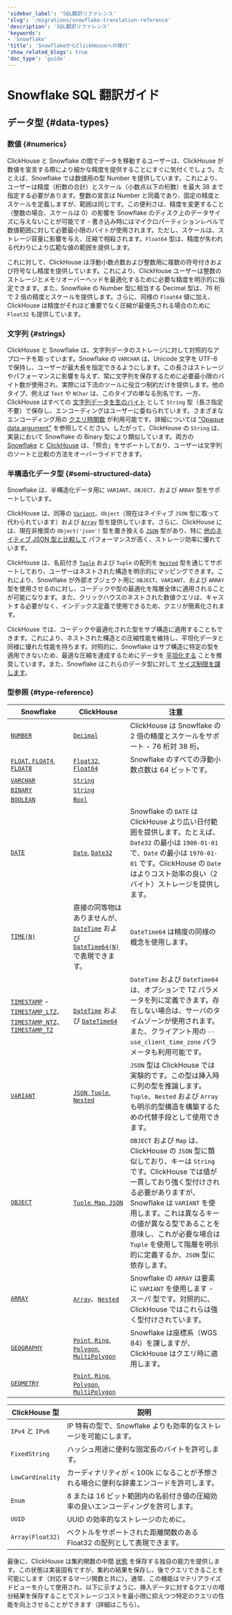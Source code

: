 ```yaml
---
'sidebar_label': 'SQL翻訳リファレンス'
'slug': '/migrations/snowflake-translation-reference'
'description': 'SQL翻訳リファレンス'
'keywords':
- 'Snowflake'
'title': 'SnowflakeからClickHouseへの移行'
'show_related_blogs': true
'doc_type': 'guide'
---
```



# Snowflake SQL 翻訳ガイド

## データ型 {#data-types}

### 数値 {#numerics}

ClickHouse と Snowflake の間でデータを移動するユーザーは、ClickHouse が数値を宣言する際により細かな精度を提供することにすぐに気付くでしょう。たとえば、Snowflake では数値用の型 Number を提供しています。これにより、ユーザーは精度（桁数の合計）とスケール（小数点以下の桁数）を最大 38 まで指定する必要があります。整数の宣言は Number と同義であり、固定の精度とスケールを定義しますが、範囲は同じです。この便利さは、精度を変更すること（整数の場合、スケールは 0）の影響を Snowflake のディスク上のデータサイズに与えないことが可能です - 書き込み時にはマイクロパーティションレベルで数値範囲に対して必要最小限のバイトが使用されます。ただし、スケールは、ストレージ容量に影響を与え、圧縮で相殺されます。`Float64` 型は、精度が失われる代わりにより広範な値の範囲を提供します。

これに対して、ClickHouse は浮動小数点数および整数用に複数の符号付きおよび符号なし精度を提供しています。これにより、ClickHouse ユーザーは整数のストレージとメモリオーバーヘッドを最適化するために必要な精度を明示的に指定できます。また、Snowflake の Number 型に相当する Decimal 型は、76 桁で 2 倍の精度とスケールを提供します。さらに、同様の `Float64` 値に加え、ClickHouse は精度がそれほど重要でなく圧縮が最優先される場合のために `Float32` も提供しています。

### 文字列 {#strings}

ClickHouse と Snowflake は、文字列データのストレージに対して対照的なアプローチを取っています。Snowflake の `VARCHAR` は、Unicode 文字を UTF-8 で保持し、ユーザーが最大長を指定できるようにします。この長さはストレージやパフォーマンスに影響を与えず、常に文字列を保存するために必要最小限のバイト数が使用され、実際には下流のツールに役立つ制約だけを提供します。他のタイプ、例えば `Text` や `NChar` は、このタイプの単なる別名です。一方、ClickHouse はすべての [文字列データを生のバイト](/sql-reference/data-types/string) として `String` 型（長さ指定不要）で保存し、エンコーディングはユーザーに委ねられています。さまざまなエンコーディング用の [クエリ時関数](/sql-reference/functions/string-functions#lengthutf8) が利用可能です。詳細については ["Opaque data argument"](https://utf8everywhere.org/#cookie) を参照してください。したがって、ClickHouse の `String` は、実装において Snowflake の Binary 型により類似しています。両方の [Snowflake](https://docs.snowflake.com/en/sql-reference/collation) と [ClickHouse](/sql-reference/statements/select/order-by#collation-support) は、「照合」をサポートしており、ユーザーは文字列のソートと比較の方法をオーバーライドできます。

### 半構造化データ型 {#semi-structured-data}

Snowflake は、半構造化データ用に `VARIANT`、`OBJECT`、および `ARRAY` 型をサポートしています。

ClickHouse は、同等の [`Variant`](/sql-reference/data-types/variant)、`Object`（現在はネイティブ `JSON` 型に取って代わられています）および [`Array`](/sql-reference/data-types/array) 型を提供しています。さらに、ClickHouse には、現在非推奨の `Object('json')` 型を置き換える [`JSON`](/sql-reference/data-types/newjson) 型があり、特に [他のネイティブ JSON 型と比較して](https://jsonbench.com/) パフォーマンスが高く、ストレージ効率に優れています。

ClickHouse は、名前付き [`Tuple`](/sql-reference/data-types/tuple) および `Tuple` の配列を [`Nested`](/sql-reference/data-types/nested-data-structures/nested) 型を通じてサポートしており、ユーザーはネストされた構造を明示的にマッピングできます。これにより、Snowflake が外部オブジェクト用に `OBJECT`、`VARIANT`、および `ARRAY` 型を使用させるのに対し、コーデックや型の最適化を階層全体に適用されることが可能になります。また、クリックハウスのネストされた数値クエリは、キャストする必要がなく、インデックス定義で使用できるため、クエリが簡素化されます。

ClickHouse では、コーデックや最適化された型をサブ構造に適用することもできます。これにより、ネストされた構造との圧縮性能を維持し、平坦化データと同様に優れた性能を持ちます。対照的に、Snowflake はサブ構造に特定の型を適用できないため、最適な圧縮を達成するためにデータを [平坦化する](https://docs.snowflake.com/en/user-guide/semistructured-considerations#storing-semi-structured-data-in-a-variant-column-vs-flattening-the-nested-structure) ことを推奨しています。また、Snowflake はこれらのデータ型に対して [サイズ制限を課します](https://docs.snowflake.com/en/user-guide/semistructured-considerations#data-size-limitations)。

### 型参照 {#type-reference}

| Snowflake                                                                                                                                                                                                                                                                                                                                                                                                                                                                       | ClickHouse                                                                                                                                                     | 注意                                                                                                                                                                                                                                                                                                                                                                            |
|---------------------------------------------------------------------------------------------------------------------------------------------------------------------------------------------------------------------------------------------------------------------------------------------------------------------------------------------------------------------------------------------------------------------------------------------------------------------------------|----------------------------------------------------------------------------------------------------------------------------------------------------------------|---------------------------------------------------------------------------------------------------------------------------------------------------------------------------------------------------------------------------------------------------------------------------------------------------------------------------------------------------------------------------------|
| [`NUMBER`](https://docs.snowflake.com/en/sql-reference/data-types-numeric)                                                                                                                                                                                                                                                                                                                                                                                                      | [`Decimal`](/sql-reference/data-types/decimal)                                                                                                                 | ClickHouse は Snowflake の 2 倍の精度とスケールをサポート - 76 桁対 38 桁。                                                                                                                                                                                                                                                                                            |
| [`FLOAT`, `FLOAT4`, `FLOAT8`](https://docs.snowflake.com/en/sql-reference/data-types-numeric#data-types-for-floating-point-numbers)                                                                                                                                                                                                                                                                                                                                             | [`Float32`, `Float64`](/sql-reference/data-types/float)                                                                                                        | Snowflake のすべての浮動小数点数は 64 ビットです。                                                                                                                                                                                                                                                                                                                                             |
| [`VARCHAR`](https://docs.snowflake.com/en/sql-reference/data-types-text#varchar)                                                                                                                                                                                                                                                                                                                                                                                                | [`String`](/sql-reference/data-types/string)                                                                                                                   |                                                                                                                                                                                                                                                                                                                                                                                 |
| [`BINARY`](https://docs.snowflake.com/en/sql-reference/data-types-text#binary)                                                                                                                                                                                                                                                                                                                                                                                                  | [`String`](/sql-reference/data-types/string)                                                                                                                   |                                                                                                                                                                                                                                                                                                                                                                                 |
| [`BOOLEAN`](https://docs.snowflake.com/en/sql-reference/data-types-logical)                                                                                                                                                                                                                                                                                                                                                                                                     | [`Bool`](/sql-reference/data-types/boolean)                                                                                                                    |                                                                                                                                                                                                                                                                                                                                                                                 |
| [`DATE`](https://docs.snowflake.com/en/sql-reference/data-types-datetime#date)                                                                                                                                                                                                                                                                                                                                                                                                  | [`Date`](/sql-reference/data-types/date), [`Date32`](/sql-reference/data-types/date32)                                                                         | Snowflake の `DATE` は ClickHouse より広い日付範囲を提供します。たとえば、`Date32` の最小は `1900-01-01` で、`Date` の最小は `1970-01-01` です。ClickHouse の `Date` はよりコスト効率の良い（2 バイト）ストレージを提供します。                                                                                                                                                                              |
| [`TIME(N)`](https://docs.snowflake.com/en/sql-reference/data-types-datetime#time)                                                                                                                                                                                                                                                                                                                                                                                               | 直接の同等物はありませんが、[`DateTime`](/sql-reference/data-types/datetime) および [`DateTime64(N)`](/sql-reference/data-types/datetime64) で表現できます。   | `DateTime64` は精度の同様の概念を使用します。                                                                                                                                                                                                                                                                                                                               |
| [`TIMESTAMP`](https://docs.snowflake.com/en/sql-reference/data-types-datetime#timestamp) - [`TIMESTAMP_LTZ`](https://docs.snowflake.com/en/sql-reference/data-types-datetime#timestamp-ltz-timestamp-ntz-timestamp-tz)、[`TIMESTAMP_NTZ`](https://docs.snowflake.com/en/sql-reference/data-types-datetime#timestamp-ltz-timestamp-ntz-timestamp-tz)、[`TIMESTAMP_TZ`](https://docs.snowflake.com/en/sql-reference/data-types-datetime#timestamp-ltz-timestamp-ntz-timestamp-tz) | [`DateTime`](/sql-reference/data-types/datetime) および [`DateTime64`](/sql-reference/data-types/datetime64)                                                      | `DateTime` および `DateTime64` は、オプションで TZ パラメータを列に定義できます。存在しない場合は、サーバのタイムゾーンが使用されます。また、クライアント用の `--use_client_time_zone` パラメータも利用可能です。                                                                                                                                                            |
| [`VARIANT`](https://docs.snowflake.com/en/sql-reference/data-types-semistructured#variant)                                                                                                                                                                                                                                                                                                                                                                                      | [`JSON`, `Tuple`, `Nested`](/interfaces/formats)                                                                                                   | `JSON` 型は ClickHouse では実験的です。この型は挿入時に列の型を推論します。`Tuple`、`Nested` および `Array` も明示的型構造を構築するための代替手段として使用できます。                                                                                                                                                                              |
| [`OBJECT`](https://docs.snowflake.com/en/sql-reference/data-types-semistructured#object)                                                                                                                                                                                                                                                                                                                                                                                        | [`Tuple`, `Map`, `JSON`](/interfaces/formats)                                                                                                      | `OBJECT` および `Map` は、ClickHouse の `JSON` 型に類似しており、キーは `String` です。ClickHouse では値が一貫しており強く型付けされる必要がありますが、Snowflake は `VARIANT` を使用します。これは異なるキーの値が異なる型であることを意味し、これが必要な場合は `Tuple` を使用して階層を明示的に定義するか、`JSON` 型に依存します。 |
| [`ARRAY`](https://docs.snowflake.com/en/sql-reference/data-types-semistructured#array)                                                                                                                                                                                                                                                                                                                                                                                          | [`Array`](/sql-reference/data-types/array)、[`Nested`](/sql-reference/data-types/nested-data-structures/nested)                                                | Snowflake の `ARRAY` は要素に `VARIANT` を使用します - スーパ 型です。対照的に、ClickHouse ではこれらは強く型付けされています。                                                                                                                                                                                                                                                         |
| [`GEOGRAPHY`](https://docs.snowflake.com/en/sql-reference/data-types-geospatial#geography-data-type)                                                                                                                                                                                                                                                                                                                                                                            | [`Point`, `Ring`, `Polygon`, `MultiPolygon`](/sql-reference/data-types/geo)                                                                                    | Snowflake は座標系（WGS 84）を課しますが、ClickHouse はクエリ時に適用します。                                                                                                                                                                                                                                                                                          |
| [`GEOMETRY`](https://docs.snowflake.com/en/sql-reference/data-types-geospatial#geometry-data-type)                                                                                                                                                                                                                                                                                                                                                                              | [`Point`, `Ring`, `Polygon`, `MultiPolygon`](/sql-reference/data-types/geo)                                                                                    |                                                                                                                                                                                                                                                                                                                                                                                 |

| ClickHouse 型     | 説明                                                                                      |
|-------------------|------------------------------------------------------------------------------------------|
| `IPv4` と `IPv6`  | IP 特有の型で、Snowflake よりも効率的なストレージを可能にします。                        |
| `FixedString`     | ハッシュ用途に便利な固定長のバイトを許可します。                                      |
| `LowCardinality`  | カーディナリティが < 100k になることが予想される場合に便利な辞書エンコードを許可します。|
| `Enum`            | 8 または 16 ビット範囲内の名前付き値の圧縮効率の良いエンコーディングを許可します。    |
| `UUID`            | UUID の効率的なストレージのために。                                                    |
| `Array(Float32)`  | ベクトルをサポートされた距離関数のある Float32 の配列として表現できます。               |

最後に、ClickHouse は集約関数の中間 [状態](/sql-reference/data-types/aggregatefunction) を保存する独自の能力を提供します。この状態は実装固有ですが、集約の結果を保存し、後でクエリできることを可能にします（対応するマージ関数と共に）。通常、この機能はマテリアライズドビューを介して使用され、以下に示すように、挿入データに対するクエリの増分結果を保存することでストレージコストを最小限に抑えつつ特定のクエリの性能を向上させることができます（詳細はこちら）。
